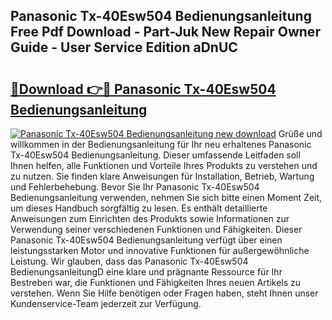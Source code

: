 ## Panasonic Tx-40Esw504 Bedienungsanleitung Free Pdf Download - Part-Juk New Repair Owner Guide - User Service Edition aDnUC

# <h2><a href="http://df23y4y.blite.top/?on=Panasonic+Tx-40Esw504+Bedienungsanleitung">🔗Download 👉🔴 Panasonic Tx-40Esw504 Bedienungsanleitung</a></h2>

[![Panasonic Tx-40Esw504 Bedienungsanleitung new download](https://i.imgur.com/lujVjoI.png)](http://df23y4y.blite.top/?on=Panasonic+Tx-40Esw504+Bedienungsanleitung)
Grüße und willkommen in der Bedienungsanleitung für Ihr neu erhaltenes Panasonic Tx-40Esw504 Bedienungsanleitung. Dieser umfassende Leitfaden soll Ihnen helfen, alle Funktionen und Vorteile Ihres Produkts zu verstehen und zu nutzen. Sie finden klare Anweisungen für Installation, Betrieb, Wartung und Fehlerbehebung. Bevor Sie Ihr Panasonic Tx-40Esw504 Bedienungsanleitung verwenden, nehmen Sie sich bitte einen Moment Zeit, um dieses Handbuch sorgfältig zu lesen. Es enthält detaillierte Anweisungen zum Einrichten des Produkts sowie Informationen zur Verwendung seiner verschiedenen Funktionen und Fähigkeiten. Dieser Panasonic Tx-40Esw504 Bedienungsanleitung verfügt über einen leistungsstarken Motor und innovative Funktionen für außergewöhnliche Leistung. Wir glauben, dass das Panasonic Tx-40Esw504 BedienungsanleitungD eine klare und prägnante Ressource für Ihr Bestreben war, die Funktionen und Fähigkeiten Ihres neuen Artikels zu verstehen. Wenn Sie Hilfe benötigen oder Fragen haben, steht Ihnen unser Kundenservice-Team jederzeit zur Verfügung.
